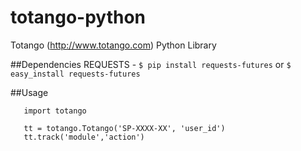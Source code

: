 totango-python
==============

Totango (http://www.totango.com) Python Library

##Dependencies
REQUESTS -
```$ pip install requests-futures```
or
```$ easy_install requests-futures```

##Usage

       import totango

       tt = totango.Totango('SP-XXXX-XX', 'user_id')
       tt.track('module','action')

